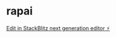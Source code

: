 # rapai

[Edit in StackBlitz next generation editor ⚡️](https://stackblitz.com/~/github.com/Dylanhi123/rapai)